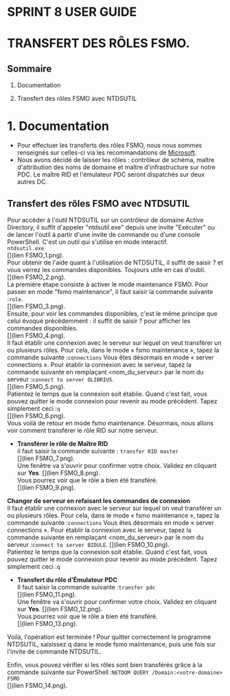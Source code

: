 # SPRINT 8 USER GUIDE

# TRANSFERT DES RÔLES FSMO.

## Sommaire

1) Documentation

2) Transfert des rôles FSMO avec NTDSUTIL


# 1. Documentation

- Pour effectuer les transferts des rôles FSMO, nous nous sommes renseignés sur celles-ci via les recommandations de 
[Microsoft](https://learn.microsoft.com/fr-fr/troubleshoot/windows-server/active-directory/fsmo-placement-and-optimization-on-ad-dcs).
- Nous avons décidé de laisser les rôles : contrôleur de schéma, maître d'attribution des noms de domaine et maître d'infrastructure sur notre PDC. Le maître RID et l'émulateur PDC seront dispatchés sur deux autres DC.

## Transfert des rôles FSMO avec NTDSUTIL

Pour accéder à l'outil NTDSUTIL sur un contrôleur de domaine Active Directory, il suffit d'appeler "ntdsutil.exe" depuis une invite "Exécuter" ou de lancer l'outil à partir d'une invite de commande ou d'une console PowerShell. C'est un outil qui s'utilise en mode interactif.\
`ntdsutil.exe`\
[](lien FSMO_1.png).\
Pour obtenir de l'aide quant à l'utilisation de NTDSUTIL, il suffit de saisir ? et vous verrez les commandes disponibles. Toujours utile en cas d'oubli.\
[](lien FSMO_2.png).\
La première étape consiste à activer le mode maintenance FSMO. Pour passer en mode "fsmo maintenance", il faut saisir la commande suivante :`role`.\
[](lien FSMO_3.png).\
Ensuite, pour voir les commandes disponibles, c'est le même principe que celui évoqué précédemment : il suffit de saisir ? pour afficher les commandes disponibles.\
[](lien FSMO_4.png).\
Il faut établir une connexion avec le serveur sur lequel on veut transférer un ou plusieurs rôles. Pour cela, dans le mode « fsmo maintenance », tapez la commande suivante :`connections`
Vous êtes désormais en mode « server connections ». Pour établir la connexion avec le serveur, tapez la commande suivante en remplaçant <nom_du_serveur> par le nom du serveur :`connect to server OLIBRIUS`.\
[](lien FSMO_5.png).\
Patientez le temps que la connexion soit établie. Quand c'est fait, vous pouvez quitter le mode connexion pour revenir au mode précédent. Tapez simplement ceci :`q`\
[](lien FSMO_6.png).\
Vous voilà de retour en mode fsmo maintenance. Désormais, nous allons voir comment transférer le rôle RID sur notre serveur.

- **Transférer le rôle de Maître RID**\
il faut saisir la commande suivante : `transfer RID master`\
[](lien FSMO_7.png).\
Une fenêtre va s'ouvrir pour confirmer votre choix. Validez en cliquant sur **Yes**.
[](lien FSMO_8.png).\
Vous pourrez voir que le rôle a bien été transféré.\
[](lien FSMO_9.png).

**Changer de serveur en refaisant les commandes de connexion**\
Il faut établir une connexion avec le serveur sur lequel on veut transférer un ou plusieurs rôles. Pour cela, dans le mode « fsmo maintenance », tapez la commande suivante :`connections`
Vous êtes désormais en mode « server connections ». Pour établir la connexion avec le serveur, tapez la commande suivante en remplaçant <nom_du_serveur> par le nom du serveur :`connect to server BIDULE`.
[](lien FSMO_10.png).\
Patientez le temps que la connexion soit établie. Quand c'est fait, vous pouvez quitter le mode connexion pour revenir au mode précédent. Tapez simplement ceci :`q`

- **Transfert du rôle d’Émulateur PDC**\
Il faut saisir la commande suivante :`transfer pdc`\
[](lien FSMO_11.png).\
Une fenêtre va s'ouvrir pour confirmer votre choix. Validez en cliquant sur **Yes**.
[](lien FSMO_12.png).\
Vous pourrez voir que le rôle a bien été transféré.\
[](lien FSMO_13.png).


Voilà, l'opération est terminée ! Pour quitter correctement le programme NTDSUTIL, saisissez q dans le mode fsmo maintenance, puis une fois sur l'invite de commande NTDSUTIL.

Enfin, vous pouvez vérifier si les rôles sont bien transférés grâce à la commande suivante sur PowerShell :`NETDOM QUERY /Domain:<votre-domaine> FSMO`\
[](lien FSMO_14.png).
